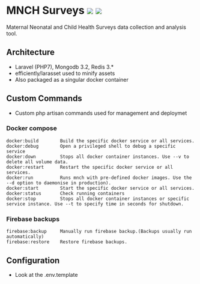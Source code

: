 # MNCH Surveys [![](https://images.microbadger.com/badges/image/cmosh/mnch.svg)](https://microbadger.com/images/cmosh/mnch "Get your own image badge on microbadger.com") [![](https://images.microbadger.com/badges/version/cmosh/mnch.svg)](https://microbadger.com/images/cmosh/mnch "Get your own version badge on microbadger.com")

 Maternal Neonatal and Child Health Surveys data collection and analysis tool.

## Architecture

- Laravel (PHP7), Mongodb 3.2, Redis 3.*
- efficiently/larasset used to minify assets
- Also packaged as a singular docker container

## Custom Commands

- Custom php artisan commands used for management and deploymet

### Docker compose

    docker:build        Build the specific docker service or all services.
    docker:debug        Open a privileged shell to debug a specific service
    docker:down         Stops all docker container instances. Use --v to delete all volume data.
    docker:restart      Restart the specific docker service or all services.
    docker:run          Runs mnch with pre-defined docker images. Use the --d option to daemonise in production).
    docker:start        Start the specific docker service or all services.
    docker:status       Check running containers
    docker:stop         Stops all docker container instances or specific service instance. Use --t to specify time in seconds for shutdown.

### Firebase backups

    firebase:backup     Manually run firebase backup.(Backups usually run automatically)
    firebase:restore    Restore firebase backups.

## Configuration

- Look at the .env.template